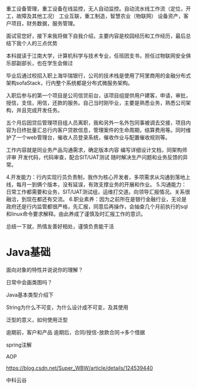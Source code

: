 

重工设备管理，重工设备在线监控，无人自动监控。自动流水线工作流（定位，开工，故障及其他工况）
工业互联，重工制造，智慧农业（物联网）
设备资产，客户项目，财务数据，服务管理。



面试官您好，接下来我将做下自我介绍，主要内容是校园经历和工作经历，最后总结下我个人的三点优势

本科就读于江南大学，计算机科学与技术专业，任班团支书，担任过物联网安全俱乐部副部长，也在学生会做过

毕业后通过校招入职上海华瑞银行，公司的技术栈是使用了阿里商用的金融分布式架构sofaStack，行内整个系统都是分布式微服务架构。

入职后参与的第一个项目是公司信贷前台，该项目组提供用户建客，申请，审批，授信，支信，用信，还款的服务。自己当时刚毕业，主要是熟悉业务，熟悉公司架构，并且完成开发任务。

五个月后因贷后管理项目组人员离职，我和另外一名外包同事被调去交接，项目内容为日终批量汇总行内客户贷款信息，管理案件的生命周期，结算费用等。同时维护了一个web管理台，催收人员登录系统，催收作业与配置催收规则等。

工作内容就是同业务产品沟通需求，确定版本内容
编写详细设计文档，同架构师评审
开发代码，代码审查，配合SIT/UAT测试
随时解决生产问题和业务反馈的异常。

4.开发能力：行内实现行员负责制，我作为核心开发者，多项需求从沟通到落地上线，每月一到俩个版本，没有延误，有效支撑业务的开展和作业。
5.沟通能力：日常工作都需要和业务，SIT/UAT测试组，运维打交道。向领导汇报情况。关系很融洽，到现在都还有交流。
6.职业素养：因为之前所在是银行金融行业，无论是政府还是行内监管都很严格，先汇报，同意后再操作，会抽查几个月前执行的sql和linux命令要求解释。由此养成了谨慎及时汇报工作的意识。

总结一下就，热情友善好相处，谨慎负责能干活

# Java基础

面向对象的特性并说说你的理解？

日常中会画类图吗？

Java基本类型介绍下

String为什么不可变，为什么设计成不可变，及其使用

泛型的意义，如何使用泛型

逾期前，客户和产品
逾期后，合同/授信-放款合同->多个借据





spring注解

AOP

https://blog.csdn.net/Super_WBW/article/details/124539440



中科云谷

